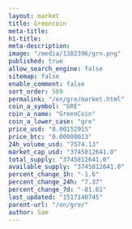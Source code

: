 ```yaml
---
layout: market
title: Greencoin
meta-title: 
h1-title: 
meta-description: 
image: "/media/1382396/grn.png"
published: true
allow_search_engine: false
sitemap: false
enable_comment: false
sort_order: 589
permalink: "/en/gre/market.html"
coin_a_symbol: "GRE"
coin_a_name: "GreenCoin"
coin_a_lower_case: "gre"
price_usd: "0.00152915"
price_btc: "0.00000013"
24h_volume_usd: "7574.13"
market_cap_usd: "3745812641.0"
total_supply: "3745812641.0"
available_supply: "3745812641.0"
percent_change_1h: "-1.6"
percent_change_24h: "7.37"
percent_change_7d: "-81.61"
last_updated: "1517140745"
parent-url: "/en/gre/"
author: Sam
---
```


